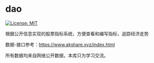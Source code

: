 # dao
[![License: MIT](https://img.shields.io/badge/License-MIT-yellow.svg)](https://opensource.org/licenses/MIT)

根据公开信息实现的股票指标系统，方便查看和编写指标，追踪经济走势

数据-接口参考：https://www.akshare.xyz/index.html

所有数据均来自网络公开数据，本库只为学习交流。
